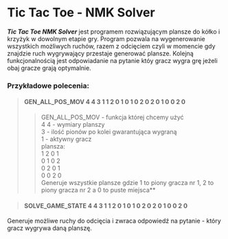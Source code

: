 # Tic Tac Toe - NMK Solver

***Tic Tac Toe NMK Solver*** jest programem rozwiązującym plansze do kółko i krzyżyk w dowolnym etapie gry. 
Program pozwala na wygenerowanie wszystkich możliwych ruchów, razem z odcięciem czyli w momencie
gdy znajdzie ruch wygrywający przestaje generować plansze. Kolejną funkcjonalnością jest odpowiadanie
na pytanie któy gracz wygra grę jeżeli obaj gracze grają optymalnie.

### Przykładowe polecenia:

> #### **GEN_ALL_POS_MOV 4 4 3 1 1 2 0 1 0 1 0 2 0 2 0 1 0 0 2 0**  
>> GEN_ALL_POS_MOV - funkcja której chcemy użyć  
>> 4 4 - wymiary planszy  
>> 3 - ilość pionów po kolei gwarantująca wygraną  
>> 1 - aktywny gracz  
>> plansza:  
>> 1 2 0 1   
>> 0 1 0 2   
>> 0 2 0 1   
>> 0 0 2 0  
Generuje wszystkie plansze gdzie 1 to piony gracza nr 1, 2 to piony gracza nr 2 a 0 to puste miejsca** 

> #### **SOLVE_GAME_STATE 4 4 3 1 1 2 0 1 0 1 0 2 0 2 0 1 0 0 2 0**  
Generuje możliwe ruchy do odcięcia i zwraca odpowiedź na pytanie - który gracz wygrywa daną planszę.  

